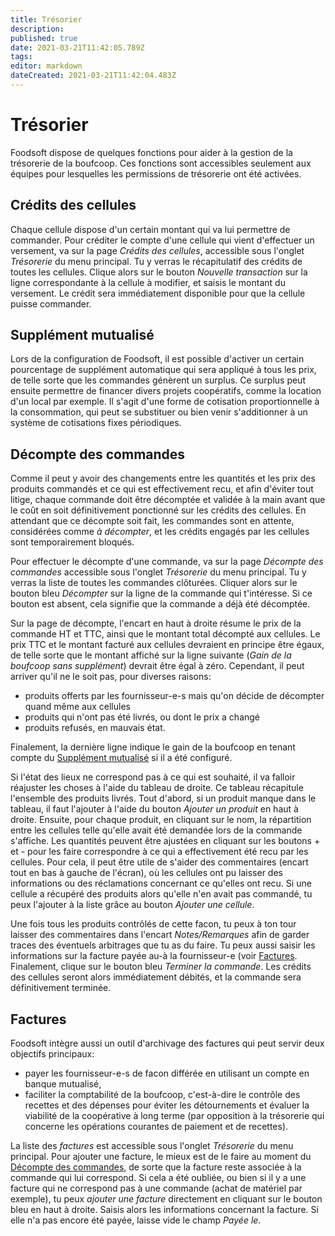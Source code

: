 ```yaml
---
title: Trésorier
description: 
published: true
date: 2021-03-21T11:42:05.789Z
tags: 
editor: markdown
dateCreated: 2021-03-21T11:42:04.483Z
---
```


# Trésorier
Foodsoft dispose de quelques fonctions pour aider à la gestion de la trésorerie de la boufcoop. Ces fonctions sont accessibles seulement aux équipes pour lesquelles les permissions de trésorerie ont été activées.

## Crédits des cellules
Chaque cellule dispose d'un certain montant qui va lui permettre de commander. Pour créditer le compte d'une cellule qui vient d'effectuer un versement, va sur la page *Crédits des cellules*, accessible sous l'onglet *Trésorerie* du menu principal. Tu y verras le récapitulatif des crédits de toutes les cellules. Clique alors sur le bouton *Nouvelle transaction* sur la ligne correspondante à la cellule à modifier, et saisis le montant du versement. Le crédit sera immédiatement disponible pour que la cellule puisse commander.

## Supplément mutualisé
Lors de la configuration de Foodsoft, il est possible d'activer un certain pourcentage de supplément automatique qui sera appliqué à tous les prix, de telle sorte que les commandes génèrent un surplus. Ce surplus peut ensuite permettre de financer divers projets coopératifs, comme la location d'un local par exemple. Il s'agit d'une forme de cotisation proportionnelle à la consommation, qui peut se substituer ou bien venir s'additionner à un système de cotisations fixes périodiques.

## Décompte des commandes
Comme il peut y avoir des changements entre les quantités et les prix des produits commandés et ce qui est effectivement recu, et afin d'éviter tout litige, chaque commande doit être décomptée et validée à la main avant que le coût en soit définitivement ponctionné sur les crédits des cellules. En attendant que ce décompte soit fait, les commandes sont en attente, considérées comme *à décompter*, et les crédits engagés par les cellules sont temporairement bloqués.

Pour effectuer le décompte d'une commande, va sur la page *Décompte des commandes* accessible sous l'onglet *Trésorerie* du menu principal. Tu y verras la liste de toutes les commandes clôturées. Cliquer alors sur le bouton bleu *Décompter* sur la ligne de la commande qui t'intéresse. Si ce bouton est absent, cela signifie que la commande a déjà été décomptée.

Sur la page de décompte, l'encart en haut à droite résume le prix de la commande HT et TTC, ainsi que le montant total décompté aux cellules. Le prix TTC et le montant facturé aux cellules devraient en principe être égaux, de telle sorte que le montant affiché sur la ligne suivante (*Gain de la boufcoop sans supplément*) devrait être égal à zéro. Cependant, il peut arriver qu'il ne le soit pas, pour diverses raisons:

- produits offerts par les fournisseur-e-s mais qu'on décide de décompter quand même aux cellules
- produits qui n'ont pas été livrés, ou dont le prix a changé
- produits refusés, en mauvais état.

Finalement, la dernière ligne indique le gain de la boufcoop en tenant compte du [Supplément mutualisé](#supplement) si il a été configuré.

Si l'état des lieux ne correspond pas à ce qui est souhaité, il va falloir réajuster les choses à l'aide du tableau de droite. Ce tableau récapitule l'ensemble des produits livrés. Tout d'abord, si un produit manque dans le tableau, il faut l'ajouter à l'aide du bouton *Ajouter un produit* en haut à droite. Ensuite, pour chaque produit, en cliquant sur le nom, la répartition entre les cellules telle qu'elle avait été demandée lors de la commande s'affiche. Les quantités peuvent être ajustées en cliquant sur les boutons + et - pour les faire correspondre à ce qui a effectivement été recu par les cellules. Pour cela, il peut être utile de s'aider des commentaires (encart tout en bas à gauche de l'écran), où les cellules ont pu laisser des informations ou des réclamations concernant ce qu'elles ont recu. Si une cellule a récupéré des produits alors qu'elle n'en avait pas commandé, tu peux l'ajouter à la liste grâce au bouton *Ajouter une cellule*.

Une fois tous les produits contrôlés de cette facon, tu peux à ton tour laisser des commentaires dans l'encart *Notes/Remarques* afin de garder traces des éventuels arbitrages que tu as du faire. Tu peux aussi saisir les informations sur la facture payée au-à la fournisseur-e (voir [Factures](#factures). Finalement, clique sur le bouton bleu *Terminer la commande*. Les crédits des cellules seront alors immédiatement débités, et la commande sera définitivement terminée.

## Factures
Foodsoft intègre aussi un outil d'archivage des factures qui peut servir deux objectifs principaux:

- payer les fournisseur-e-s de facon différée en utilisant un compte en banque mutualisé,
- faciliter la comptabilité de la boufcoop, c'est-à-dire le contrôle des recettes et des dépenses pour éviter les détournements et évaluer la viabilité de la coopérative à long terme (par opposition à la trésorerie qui concerne les opérations courantes de paiement et de recettes).

La liste des *factures* est accessible sous l'onglet *Trésorerie* du menu principal. Pour ajouter une facture, le mieux est de le faire au moment du [Décompte des commandes](#decompte), de sorte que la facture reste associée à la commande qui lui correspond. Si cela a été oubliée, ou bien si il y a une facture qui ne correspond pas à une commande (achat de matériel par exemple), tu peux *ajouter une facture* directement en cliquant sur le bouton bleu en haut à droite. Saisis alors les informations concernant la facture. Si elle n'a pas encore été payée, laisse vide le champ *Payée le*.
